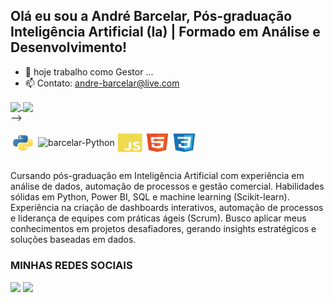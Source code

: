 ## Olá eu sou a André Barcelar, Pós-graduação Inteligência Artificial (Ia) | Formado em Análise e Desenvolvimento!

- 🔭 hoje trabalho como Gestor ...
- 📫 Contato: andre-barcelar@live.com

<div>
    <a href="https://github.com/anuraghazra/github-readme-stats">
    <img height=200 align="center" src="https://github-readme-stats.vercel.app/api?username=BarcelarDev&show_icons=true&theme=transparent&rank_icon=github" />
  </a>
  <a href="https://github.com/anuraghazra/convoychat">
    <img height=200 align="center" src="https://github-readme-stats.vercel.app/api/top-langs?username=BarcelarDev&layout=compact&langs_count=8&card_width=320&theme=transparent" />
  </a>
</div>
-->

<div style="display: inline_block"><br>
  <img align="center" alt="barcelar-Python" height="30" width="40" src="https://raw.githubusercontent.com/devicons/devicon/master/icons/python/python-original.svg">
  <img align="center" alt="barcelar-Python" height="30" width="40" src="https://cdn.jsdelivr.net/gh/devicons/devicon@latest/icons/java/java-original.svg" />
  <img align="center" alt="barcelar-Js" height="30" width="40" src="https://raw.githubusercontent.com/devicons/devicon/master/icons/javascript/javascript-plain.svg">
  <img align="center" alt="barcelar-HTML" height="30" width="40" src="https://raw.githubusercontent.com/devicons/devicon/master/icons/html5/html5-original.svg">
  <img align="center" alt="barcelar-CSS" height="30" width="40" src="https://raw.githubusercontent.com/devicons/devicon/master/icons/css3/css3-original.svg">
 
         
</div>
  
  ## 

Cursando pós-graduação em Inteligência Artificial com experiência em análise de dados, automação de processos e gestão comercial. Habilidades sólidas em Python, Power BI, SQL e machine learning (Scikit-learn). Experiência na criação de dashboards interativos, automação de processos e liderança de equipes com práticas ágeis (Scrum). Busco aplicar meus conhecimentos em projetos desafiadores, gerando insights estratégicos e soluções baseadas em dados.

  ### MINHAS REDES SOCIAIS
<div> 
 
  <a href="Barcelar:andre-barcelar@live.com"><img src="https://img.shields.io/badge/-Live-%23333?style=for-the-badge&logo=gmail&logoColor=white" target="_blank"></a>
  <a href="https://www.linkedin.com/in/barcelar" target="_blank"><img src="https://img.shields.io/badge/-LinkedIn-%230077B5?style=for-the-badge&logo=linkedin&logoColor=white" target="_blank"></a> 
  
</div>
